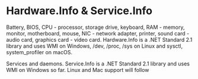 # Hardware.Info & Service.Info

Battery, BIOS, CPU - processor, storage drive, keyboard, RAM - memory, monitor, motherboard, mouse, NIC - network adapter, printer, sound card - audio card, graphics card - video card. Hardware.Info is a .NET Standard 2.1 library and uses WMI on Windows, /dev, /proc, /sys on Linux and sysctl, system_profiler on macOS.

Services and daemons. Service.Info is a .NET Standard 2.1 library and uses WMI on Windows so far. Linux and Mac support will follow
